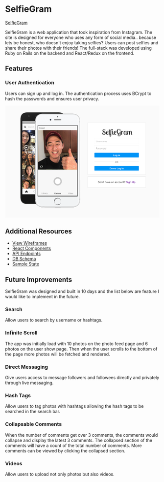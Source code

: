 # SelfieGram

[SelfieGram][heroku]

[heroku]: https://selfiegram-app.herokuapp.com

SelfieGram is a web application that took inspiration from Instagram.  The site is designed for everyone who uses any form of social media.. because lets be honest, who doesn't enjoy taking selfies?  Users can post selfies and share their photos with their friends!  The full-stack was developed using Ruby on Rails on the backend and React/Redux on the frontend.

## Features

### User Authentication

Users can sign up and log in.  The authentication process uses BCrypt to hash the passwords and ensures user privacy.

![image of log in](docs/images/login.png)

###

## Additional Resources

- [View Wireframes](https://github.com/mwchung24/instagramClone/tree/master/docs/wireframes)
- [React Components](component-hierarchy.md)
- [API Endpoints](api-endpoints.md)
- [DB Schema](schema.md)
- [Sample State](sample-state.md)

## Future Improvements

SelfieGram was designed and built in 10 days and the list below are feature I would like to implement in the future.

### Search

Allow users to search by username or hashtags.

### Infinite Scroll

The app was initially load with 10 photos on the photo feed page and 6 photos on the user show page.  Then when the user scrolls to the bottom of the page more photos will be fetched and rendered.

### Direct Messaging

Give users access to message followers and followees directly and privately through live messaging.

### Hash Tags

Allow users to tag photos with hashtags allowing the hash tags to be searched in the search bar.

### Collapsable Comments

When the number of comments get over 3 comments, the comments would collapse and display the latest 3 comments.  The collapsed section of the comments will have a count of the total number of comments.  More comments can be viewed by clicking the collapsed section.

### Videos

Allow users to upload not only photos but also videos.
